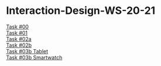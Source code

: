 # Interaction-Design-WS-20-21
[Task #00](https://www.canva.com/design/DAEKNXZ5ikM/view)<br>
[Task #01](https://github.com/LunaNaima/Interaction-Design-WS-20-21/blob/main/The%20Wallet%20Project_Luna%20Mohr_IXD%2020%2021%204.pdf)<br>
[Task #02a](https://github.com/LunaNaima/Interaction-Design-WS-20-21/blob/main/Dashboard_Task%202a.pdf)<br>
[Task #02b](https://www.figma.com/proto/UU6AA8LWJlhMC9ncNX3FII/Wireframe-Task-02b?node-id=4%3A622&viewport=1101%2C123%2C0.030894489958882332&scaling=scale-down)<br>
[Task #03b Tablet](https://www.figma.com/proto/UU6AA8LWJlhMC9ncNX3FII/Wireframe-Task-02b?node-id=47%3A872&viewport=-296%2C779%2C0.1114736869931221&scaling=scale-down)<br>
[Task #03b Smartwatch](https://www.figma.com/proto/kce8VHTGEA8cwgFMOJAYDJ/Smartwatch?node-id=1%3A3&viewport=1549%2C865%2C1.864119291305542&scaling=min-zoom)<br>

